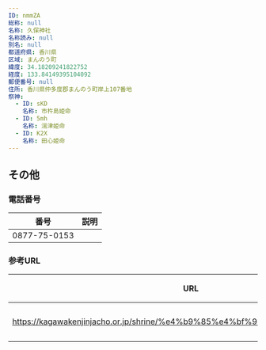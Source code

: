```yaml
---
ID: nmmZA
総称: null
名称: 久保神社
名称読み: null
別名: null
都道府県: 香川県
区域: まんのう町
緯度: 34.18209241822752
経度: 133.84149395104092
郵便番号: null
住所: 香川県仲多度郡まんのう町岸上107番地
祭神:
  - ID: sKD
    名称: 市杵島姫命
  - ID: 5mh
    名称: 湍津姫命
  - ID: K2X
    名称: 田心姫命
---
```


## その他

### 電話番号

| 番号         | 説明 |
| ------------ | ---- |
| 0877-75-0153 |      |

### 参考URL

| URL                                                                          | 説明   |
| ---------------------------------------------------------------------------- | ------ |
| https://kagawakenjinjacho.or.jp/shrine/%e4%b9%85%e4%bf%9d%e7%a5%9e%e7%a4%be/ | 神社庁 |
